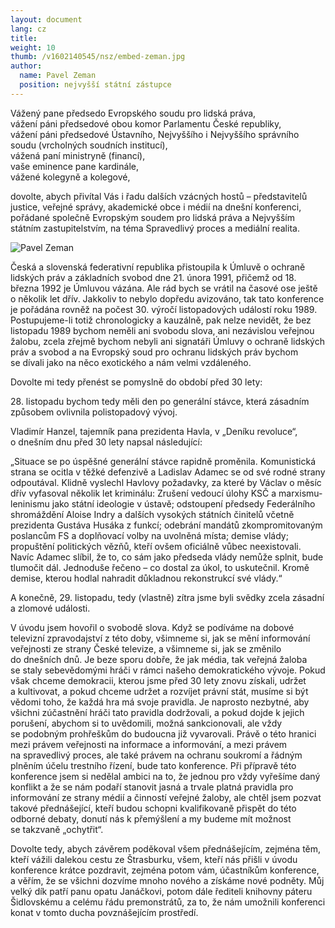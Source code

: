 ```yaml
---
layout: document
lang: cz
title:
weight: 10
thumb: /v1602140545/nsz/embed-zeman.jpg
author:
  name: Pavel Zeman
  position: nejvyšší státní zástupce
---
```


Vážený pane předsedo Evropského soudu pro lidská práva,<br/>
vážení páni předsedové obou komor Parlamentu České republiky,<br/>
vážení páni předsedové Ústavního, Nejvyššího i&nbsp;Nejvyššího správního soudu (vrcholných soudních institucí),<br/>
vážená paní ministryně (financí),<br/>
vaše eminence pane kardinále,<br/>
vážené kolegyně a&nbsp;kolegové,

dovolte, abych přivítal Vás i&nbsp;řadu dalších vzácných hostů – představitelů justice, veřejné správy, akademické obce i&nbsp;médií na&nbsp;dnešní konferenci, pořádané společně Evropským soudem pro lidská práva a&nbsp;Nejvyšším státním zastupitelstvím, na&nbsp;téma Spravedlivý proces a&nbsp;mediální realita.

![Pavel Zeman]({{site.baseurl}}/assets/img/zeman.jpg)

Česká a&nbsp;slovenská federativní republika přistoupila k&nbsp;Úmluvě o&nbsp;ochraně lidských práv a&nbsp;základních svobod dne 21. února 1991, přičemž od&nbsp;18. března 1992 je&nbsp;Úmluvou vázána. Ale rád bych se&nbsp;vrátil na&nbsp;časové ose ještě o&nbsp;několik let dřív. Jakkoliv to&nbsp;nebylo dopředu avizováno, tak tato konference je&nbsp;pořádána rovněž na&nbsp;počest 30. výročí listopadových událostí roku 1989. Postupujeme-li totiž chronologicky a&nbsp;kauzálně, pak nelze nevidět, že bez listopadu 1989 bychom neměli ani svobodu slova, ani nezávislou veřejnou žalobu, zcela zřejmě bychom nebyli ani signatáři Úmluvy o&nbsp;ochraně lidských práv a&nbsp;svobod a&nbsp;na Evropský soud pro ochranu lidských práv bychom se&nbsp;dívali jako na&nbsp;něco exotického a&nbsp;nám velmi vzdáleného.

Dovolte mi&nbsp;tedy přenést se&nbsp;pomyslně do&nbsp;období před 30&nbsp;lety:

<p>
28. listopadu bychom tedy měli den po&nbsp;generální stávce, která zásadním způsobem ovlivnila polistopadový vývoj.
</p> 
Vladimír Hanzel, tajemník pana prezidenta Havla, v&nbsp;„Deníku revoluce“, o&nbsp;dnešním dnu před 30&nbsp;lety napsal následující:

„Situace se&nbsp;po úspěšné generální stávce rapidně proměnila. Komunistická strana se&nbsp;ocitla v&nbsp;těžké defenzivě a&nbsp;Ladislav Adamec se&nbsp;od své rodné strany odpoutával. Klidně vyslechl Havlovy požadavky, za&nbsp;které by&nbsp;Václav o&nbsp;měsíc dřív vyfasoval několik let kriminálu:
Zrušení vedoucí úlohy KSČ a&nbsp;marxismu-leninismu jako státní ideologie v&nbsp;ústavě; odstoupení předsedy Federálního shromáždění Aloise Indry a&nbsp;dalších vysokých státních činitelů včetně prezidenta Gustáva Husáka z&nbsp;funkcí; odebrání mandátů zkompromitovaným poslancům FS&nbsp;a doplňovací volby na&nbsp;uvolněná místa; demise vlády; propuštění politických vězňů, kteří ovšem
oficiálně vůbec neexistovali. Navíc Adamec slíbil, že to, co&nbsp;sám jako předseda vlády nemůže splnit, bude tlumočit dál. Jednoduše řečeno – co&nbsp;dostal za&nbsp;úkol, to&nbsp;uskutečnil. Kromě demise, kterou hodlal nahradit důkladnou rekonstrukcí své vlády.“

A&nbsp;konečně, 29. listopadu, tedy (vlastně) zítra jsme byli svědky zcela zásadní a&nbsp;zlomové události.

V&nbsp;úvodu jsem hovořil o&nbsp;svobodě slova. Když se&nbsp;podíváme na&nbsp;dobové televizní zpravodajství z&nbsp;této doby, všimneme si, jak se&nbsp;mění informování veřejnosti ze&nbsp;strany České televize, a&nbsp;všimneme si, jak se&nbsp;změnilo do&nbsp;dnešních dnů. Je&nbsp;beze sporu dobře, že jak média, tak veřejná žaloba se&nbsp;staly sebevědomými hráči v&nbsp;rámci našeho demokratického vývoje. Pokud však chceme demokracii, kterou jsme před 30&nbsp;lety znovu získali, udržet a&nbsp;kultivovat, a&nbsp;pokud chceme udržet a&nbsp;rozvíjet právní stát, musíme si&nbsp;být vědomi toho, že každá hra má svoje pravidla. Je&nbsp;naprosto nezbytné, aby všichni zúčastnění hráči tato pravidla dodržovali, a&nbsp;pokud dojde k&nbsp;jejich porušení, abychom si&nbsp;to uvědomili, možná sankcionovali, ale vždy se&nbsp;podobným prohřeškům do&nbsp;budoucna již vyvarovali. Právě o&nbsp;této hranici mezi právem veřejnosti na&nbsp;informace a&nbsp;informování, a&nbsp;mezi právem na&nbsp;spravedlivý proces, ale také právem na&nbsp;ochranu soukromí a&nbsp;řádným plněním účelu trestního řízení, bude tato konference. Při přípravě této konference jsem si&nbsp;nedělal ambici na&nbsp;to, že jednou pro vždy vyřešíme daný konflikt a&nbsp;že se&nbsp;nám podaří stanovit jasná a&nbsp;trvale platná pravidla pro informování ze&nbsp;strany médií a&nbsp;činností veřejné žaloby, ale chtěl jsem pozvat takové přednášející, kteří budou schopni kvalifikovaně přispět do&nbsp;této odborné debaty, donutí nás k&nbsp;přemýšlení a&nbsp;my budeme mít možnost se&nbsp;takzvaně „ochytřit“.

Dovolte tedy, abych závěrem poděkoval všem přednášejícím, zejména těm, kteří vážili dalekou cestu ze&nbsp;Štrasburku, všem, kteří nás přišli v&nbsp;úvodu konference krátce pozdravit, zejména potom vám, účastníkům konference, a&nbsp;věřím, že se&nbsp;všichni dozvíme mnoho nového a&nbsp;získáme nové podněty. Můj velký dík patří panu opatu Janáčkovi, potom dále řediteli knihovny páteru Šidlovskému a&nbsp;celému řádu premonstrátů, za&nbsp;to, že nám umožnili konferenci konat v&nbsp;tomto ducha povznášejícím prostředí.
